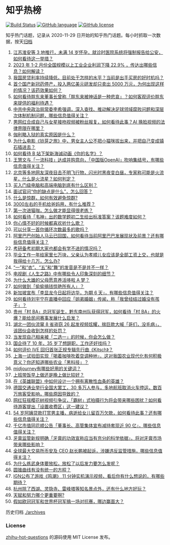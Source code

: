 # 知乎热榜
[![Build Status](https://github.com/ToWeLong/zhihu-hot-questions/workflows/CI/badge.svg)](https://github.com/ToWeLong/zhihu-hot-questions/actions)
[![GitHub language](https://img.shields.io/badge/language-golang-orange.svg)](https://golang.org/)
[![GitHub license](https://img.shields.io/github/license/ToWeLong/zhihu-hot-questions)](https://github.com/ToWeLong/zhihu-hot-questions/blob/main/LICENSE)

知乎热门话题，记录从 2020-11-29 日开始的知乎热门话题。每小时抓取一次数据，按天[归档](./archives)

<!-- BEGIN -->

1. [江苏淮安等 3 地推行，未满 14 岁怀孕，就诊时医院系统将强制报告给公安，如何看待这一举措？](https://www.zhihu.com/question/592189640)
1. [2023 年 1-2 月份全国规模以上工业企业利润下降 22.9% ，传达出哪些信息？如何解读？](https://www.zhihu.com/question/592093850)
1. [我国房贷利率持续降低，目前处于怎样的水平？当前是出手买房的好时机吗？](https://www.zhihu.com/question/592176459)
1. [首个国产新冠药停产，投入两亿美元研发却只卖出 5000 万元，为何出现这样的情况？该药效果如何？](https://www.zhihu.com/question/592283402)
1. [如何看待胖东来董事长曾称「胖东来被神话是一种悲哀」？如何客观评价胖东来提供的福利待遇？](https://www.zhihu.com/question/592133163)
1. [中共中央政治局常委李希强调，深入查找、推动解决足球领域腐败问题和深层次体制机制问题，哪些信息值得关注？](https://www.zhihu.com/question/592189665)
1. [男网红合成自己与女星接吻视频被粉丝报复，如何看待此事？AI 换脸视频的法律界限在哪里？](https://www.zhihu.com/question/592121050)
1. [伽利略入狱的真实原因是什么？](https://www.zhihu.com/question/58709094)
1. [为什么电影《铃芽之旅》中，男女主人公不把小猫咪拔出来，并把自己变成镇石插进去？](https://www.zhihu.com/question/592092065)
1. [如何看待 B 站下架新海诚动画《你的名字》？](https://www.zhihu.com/question/591607451)
1. [王慧文与「一流科技」达成并购意向，「中国版OpenAI」吹响集结号，有哪些信息值得关注？](https://www.zhihu.com/question/592237961)
1. [北京等多地网友深夜目击不明飞行物，闪光时黑夜变白昼，专家称可能是火流星，什么是火流星？如何判定？](https://www.zhihu.com/question/592285576)
1. [买入门级电脑和高端电脑到底有什么区别？](https://www.zhihu.com/question/586726812)
1. [面试官问“你的缺点是什么”，怎么回答？](https://www.zhihu.com/question/583711205)
1. [什么是惊群，如何有效避免惊群?](https://www.zhihu.com/question/22756773)
1. [3000左右的手机给爸妈用，有什么推荐？](https://www.zhihu.com/question/587087011)
1. [第一次进猫咖，怎么做才能显得很老练？](https://www.zhihu.com/question/308122494)
1. [如何看待「韦神」出的数学题初二生给出标准答案？该题难度如何？](https://www.zhihu.com/question/592101172)
1. [你心情不好的时候都喜欢听什么歌？](https://www.zhihu.com/question/591990083)
1. [可以分享一首你循环次数最多的歌吗？](https://www.zhihu.com/question/592099400)
1. [阿里巴巴创始人马云已回国，如何看待当前阿里巴巴发展现状及前景？还有哪些信息值得关注？](https://www.zhihu.com/question/592116382)
1. [考研备考初期大家也都会有学不进的情况吗？](https://www.zhihu.com/question/527948402)
1. [毕业工作一年给家里七万块，父亲认为孝顺儿女应该是全部工资上交，也就是我得给十几万，怎么办?](https://www.zhihu.com/question/583561622)
1. [“一”和“衣”、“五”和“舞”的发音是不是并不一样？](https://www.zhihu.com/question/591796243)
1. [电视剧《人生之路》中有哪些令人印象深刻的细节？](https://www.zhihu.com/question/590854713)
1. [为什么大雄的父母愿意养活哆啦 A 梦？](https://www.zhihu.com/question/545685021)
1. [如何做到「偷偷搞钱惊艳所有人」？](https://www.zhihu.com/question/592108248)
1. [新加坡宣布「李显龙今日起将访华，为期 6 天」，有哪些信息值得关注？](https://www.zhihu.com/question/592087357)
1. [如何看待刘宇宁在直播中回应「姐弟婚姻」传闻，称「我曾经结过婚没有孩子」？](https://www.zhihu.com/question/592121230)
1. [贵州「村 BA」总冠军诞生，黔东南州队获得冠军，如何看待「村 BA」的火爆？能给民间赛事发展什么启发？](https://www.zhihu.com/question/592163234)
1. [湖北一团伙流窜 8 省盗窃 26 起发视频炫耀，揣巨款大喊「哥们，没毛病」，该团伙会收到怎样的处罚？](https://www.zhihu.com/question/592104032)
1. [当发现自己相亲被「二选一」的时候，你会怎么做？](https://www.zhihu.com/question/591438274)
1. [国企待了 10 年，35 岁了想辞职，工作还好找吗？](https://www.zhihu.com/question/589914734)
1. [如何评价 IVE 回归首张正规专辑先行曲《Kitsch》？](https://www.zhihu.com/question/592164800)
1. [上海一试验田实现「喝着咖啡吹着空调种地」，这对我国农业现代化有何积极意义？你还知道哪些农业「黑科技」？](https://www.zhihu.com/question/592105083)
1. [midjourney有哪些好用的关键词？](https://www.zhihu.com/question/567622115)
1. [上班带饭早上做还是晚上做比较好？](https://www.zhihu.com/question/591602229)
1. [在《英雄联盟》中如何设计一个拥有离散性血条的英雄？](https://www.zhihu.com/question/591838832)
1. [德国交通业举行全国大罢工，30 多万人参与，多地航班取消火车停运，数百万旅客受影响，哪些原因导致的？](https://www.zhihu.com/question/592294752)
1. [网红狂摇樱花树视频引争议，「霸树」式拍摄行为将会带来哪些困扰？如何看待游客提出「设置收费区」这一建议？](https://www.zhihu.com/question/591572993)
1. [54 岁阿姨贷款打赏男主播，病逝给女儿留百万欠款，如何看待此事？还有哪些信息值得关注？](https://www.zhihu.com/question/591952007)
1. [千亿市值同花顺公告「董事长、高管集体宣布减持套现近 90 亿」，哪些信息值得关注？](https://www.zhihu.com/question/592292075)
1. [牙膏监管新规明确「牙膏的功效宣称应当有充分的科学依据」，将对牙膏市场带来哪些影响？](https://www.zhihu.com/question/591976969)
1. [全球最大交易所币安及 CEO 赵长鹏被起诉，涉嫌违反监管措施，哪些信息值得关注？](https://www.zhihu.com/question/592292095)
1. [为什么练武身体要放松，放松了以后发力要怎么发呢？](https://www.zhihu.com/question/589569033)
1. [圆锥曲线有没有统一的方程？](https://www.zhihu.com/question/312917758)
1. [IGN公布了游戏《鸣潮》 11 分钟实机演示视频，看后你有什么想说的，有哪些期待？](https://www.zhihu.com/question/592104329)
1. [杭州除了西湖、灵隐寺、雷峰塔等知名景点外，还有什么地方好玩？](https://www.zhihu.com/question/349238642)
1. [天赋和努力哪个更重要啊?](https://www.zhihu.com/question/586599833)
1. [假如欧冠冠军和世界杯冠军搞一场对抗赛，哪边赢面大？](https://www.zhihu.com/question/587613364)

<!-- END -->

历史归档 [./archives](./archives)


### License
[zhihu-hot-questions](https://github.com/towelong/zhihu-hot-questions) 的源码使用 MIT License 发布。